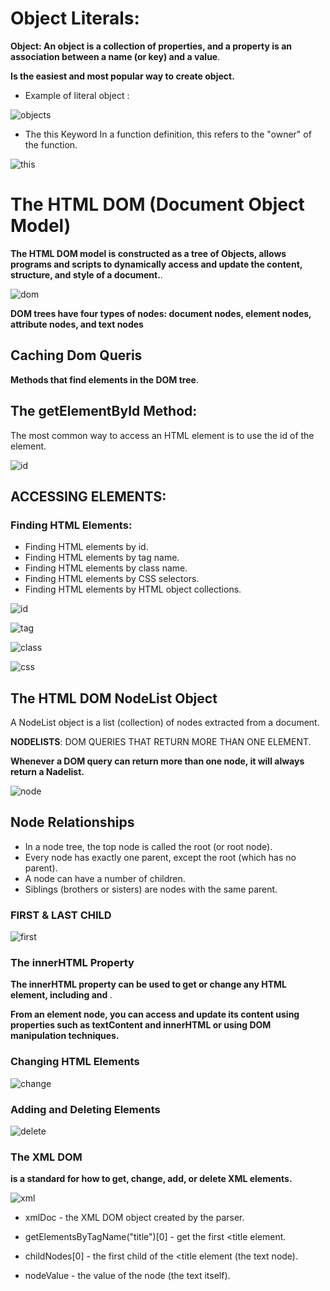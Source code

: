 # Object Literals:

**Object:  An object is a collection of properties, and a property is an association between a name (or key) and a value**.

**Is the easiest and most popular way to create object.**

* Example of literal object :

![objects](./image6/object.PNG)

* The this Keyword In a function definition, this refers to the "owner" of the function.

![this](./image6/THIS.PNG)

# The HTML DOM (Document Object Model)

**The HTML DOM model is constructed as a tree of Objects, allows programs and scripts to dynamically access and update the content, structure, and style of a document.**.

![dom](./image6/dom.PNG)

**DOM trees have four types of nodes: document nodes, element nodes, attribute nodes, and text nodes**

## Caching Dom Queris

**Methods that find elements in the DOM tree**.

## The getElementById Method:

The most common way to access an HTML element is to use the id of the element.

![id](./image6/id.PNG)

## ACCESSING ELEMENTS:

### Finding HTML Elements:

* Finding HTML elements by id.
* Finding HTML elements by tag name.
* Finding HTML elements by class name.
* Finding HTML elements by CSS selectors.
* Finding HTML elements by HTML object collections.

![id](./image6/idd.PNG)

![tag](./image6/tag.PNG)

![class](./image6/class.PNG)

![css](./image6/class.PNG)

## The HTML DOM NodeList Object

A NodeList object is a list (collection) of nodes extracted from a document.

**NODELISTS**: DOM QUERIES THAT RETURN MORE THAN ONE ELEMENT.

**Whenever a DOM query can return more than one node, it will always return a Nadelist.**

![node](./image6/node.PNG)

## Node Relationships

* In a node tree, the top node is called the root (or root node).
* Every node has exactly one parent, except the root (which has no parent).
* A node can have a number of children.
* Siblings (brothers or sisters) are nodes with the same parent.
### FlRST & LAST CHILD 

![first](./image6/first.PNG)

### The innerHTML Property

**The innerHTML property can be used to get or change any HTML element, including <html> and <body>**.

**From an element node, you can access and update its content using properties such as textContent and
innerHTML or using DOM manipulation techniques.**

### Changing HTML Elements

![change](./image6/change.PNG)

### Adding and Deleting Elements

![delete](./image6/delete.PNG)

### The XML DOM

**is a standard for how to get, change, add, or delete XML elements.**

![xml](./image6/xml.PNG)

* xmlDoc - the XML DOM object created by the parser.

* getElementsByTagName("title")[0] - get the first <title element.

* childNodes[0] - the first child of the <title  element (the text node).

* nodeValue - the value of the node (the text itself).

















